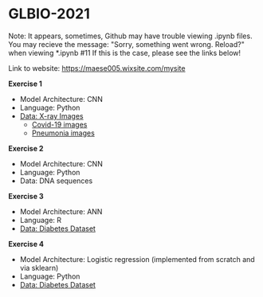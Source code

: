 # GLBIO-2021

Note: It appears, sometimes, Github may have trouble viewing .ipynb files.
You may recieve the message: "Sorry, something went wrong. Reload?" when viewing *.ipynb #11
If this is the case, please see the links below!

Link to website: https://maese005.wixsite.com/mysite

**Exercise 1**
* Model Architecture: CNN
* Language: Python
* [Data: X-ray Images](https://drive.google.com/drive/folders/1j-c1aGvZzRMP2Q1H11XJlWi7Z-ZYPEfe)
     +   [Covid-19 images](https://github.com/ieee8023/COVID-chestxray-dataset)
     +   [Pneumonia images](https://www.kaggle.com/paultimothymooney/chest-xray-pneumonia)
     
**Exercise 2**
* Model Architecture: CNN
* Language: Python
* Data: DNA sequences

**Exercise 3**
* Model Architecture: ANN
* Language: R
* [Data: Diabetes Dataset](https://www.kaggle.com/kumargh/pimaindiansdiabetescsv)

**Exercise 4**
* Model Architecture: Logistic regression (implemented from scratch and via sklearn)
* Language: Python
* [Data: Diabetes Dataset](https://www.kaggle.com/kumargh/pimaindiansdiabetescsv)


